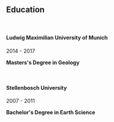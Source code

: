 <div class='PortMarker'>

## Education

<br><div class='StyledHR'></div>

#### Ludwig Maximilian University of Munich
2014 - 2017

**Masters's Degree in Geology**


<br><div class='StyledHR'></div>

#### Stellenbosch University
2007 - 2011

**Bachelor's Degree in Earth Science** 

